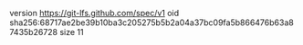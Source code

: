 version https://git-lfs.github.com/spec/v1
oid sha256:68717ae2be39b10ba3c205275b5b2a04a37bc09fa5b866476b63a87435b26728
size 11
